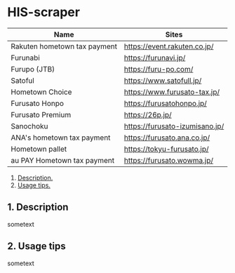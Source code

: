 # HIS-scraper
|Name           |Sites          |
| ------------- | ------------- |
|Rakuten hometown tax payment|https://event.rakuten.co.jp/|
|Furunabi|https://furunavi.jp/|
|Furupo (JTB)|https://furu-po.com/|
|Satoful|https://www.satofull.jp/|
|Hometown Choice|https://www.furusato-tax.jp/|
|Furusato Honpo|https://furusatohonpo.jp/|
|Furusato Premium|https://26p.jp/|
|Sanochoku|https://furusato-izumisano.jp/||
|ANA's hometown tax payment|https://furusato.ana.co.jp/|
|Hometown pallet|https://tokyu-furusato.jp/|
|au PAY Hometown tax payment|https://furusato.wowma.jp/|


1. [ Description. ](#desc)
2. [ Usage tips. ](#usage)

<a name="desc"></a>
## 1. Description

sometext

<a name="usage"></a>
## 2. Usage tips

sometext
